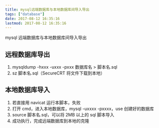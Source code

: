 ```yaml
---
title: mysql远端数据库与本地数据库间导入导出
tags: ["database"]
date: 2017-08-12 16:35:16
lastmod: 2017-08-12 16:35:16
---
```


mysql 远端数据库与本地数据库间导入导出

<!-- mor e-->

## 远程数据库导出

1. mysqldump -hxxx -uxxx -pxxx 数据库名 > 脚本名.sql
2. sz 脚本名.sql（SecureCRT 将文件下载到本地）

## 本地数据库导入

1. 若直接用 navicat 运行本脚本，失败
2. 打开 cmd，进入本地数据库，mysql -uxxxx -pxxxx，use 创建好的数据库
3. source 脚本名.sql，可以将 2MB 以上的 sql 脚本导入
4. 成功执行，完成远端数据库到本地的克隆
